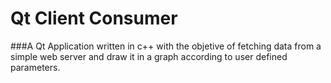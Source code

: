 # Qt Client Consumer

###A Qt Application written in c++ with the objetive of fetching data from a simple web server and draw it in a graph according to user defined parameters.

